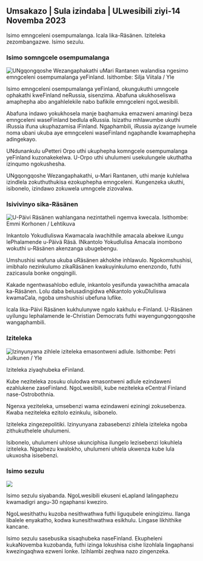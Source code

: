 ## Umsakazo \| Sula izindaba \| ULwesibili ziyi-14 Novemba 2023

Isimo emngceleni osempumalanga. Icala lika-Räsänen. Iziteleka zezombangazwe. Isimo sezulu.

### Isimo somngcele osempumalanga

![UNgqongqoshe Wezangaphakathi uMari Rantanen walandisa ngesimo emngceleni osempumalanga yeFinland. Isithombe: Silja Viitala / Yle](https://images.cdn.yle.fi/image/upload/c_crop,h_2035,w_3619,x_0,y_102/ar_1.777777777777777,c_fill,g_faces,w_1/7,wp_65.q_auto:eco/f_auto/fl_lossy/v1699539222/39-1186974652d2d84065b6)

Isimo emngceleni osempumalanga yeFinland, okungukuthi umngcele ophakathi kweFinland neRussia, sisenzima. Abafuna ukukhoseliswa amaphepha abo angahlelekile nabo bafikile emngceleni ngoLwesibili.

Abafuna indawo yokukhosela manje baqhamuka emazweni amaningi beza emngceleni waseFinland bedlula eRussia. Isizathu mhlawumbe ukuthi iRussia ifuna ukuphazamisa iFinland. Ngaphambili, iRussia ayizange ivumele noma ubani ukuba aye emngceleni waseFinland ngaphandle kwamaphepha adingekayo.

UNdunankulu uPetteri Orpo uthi ukuphepha komngcele osempumalanga yeFinland kuzonakekelwa. U-Orpo uthi uhulumeni usekulungele ukuthatha izinqumo ngokushesha.

UNgqongqoshe Wezangaphakathi, u-Mari Rantanen, uthi manje kuhlelwa izindlela zokuthuthukisa ezokuphepha emngceleni. Kungenzeka ukuthi, isibonelo, izindawo zokuwela umngcele zizovalwa.

### Isivivinyo sika-Räsänen

![U-Päivi Räsänen wahlangana nezintatheli ngemva kwecala. Isithombe: Emmi Korhonen / Lehtikuva](https://images.cdn.yle.fi/image/upload/c_crop,h_2874,w_5110,x_10,y_131/ar_1.7777777777777777,c_fill,g_170_0,whd/0.q_auto:eco/f_auto/fl_lossy/v1699970382/39-120014665334491cf27)

Inkantolo Yokudluliswa Kwamacala iwachithile amacala abekwe iLungu lePhalamende u-Päivä Räsä. INkantolo Yokudlulisa Amacala inombono wokuthi u-Räsänen akenzanga ubugebengu.

Umshushisi wafuna ukuba uRäsänen akhokhe inhlawulo. Ngokomshushisi, imibhalo nezinkulumo zikaRäsänen kwakuyinkulumo enenzondo, futhi zazicasula bonke ongqingili.

Kakade ngentwasahlobo edlule, inkantolo yesifunda yawachitha amacala ka-Räsänen. Lolu daba belusadingidwa eNkantolo yokuDluliswa kwamaCala, ngoba umshushisi ubefuna lufike.

Icala lika-Päivi Räsänen kukhulunywe ngalo kakhulu e-Finland. U-Räsänen uyilungu lephalamende le-Christian Democrats futhi wayengungqongqoshe wangaphambili.

### Iziteleka

![Izinyunyana zihlele iziteleka emasontweni adlule. Isithombe: Petri Julkunen / Yle ](https://images.cdn.yle.fi/image/upload/c_crop,h_2268,w_4031,x_0,y_79/ar_1.7777777777777777,c_fill,g_faces/0,wp_6,wp_1.q_auto:eco/f_auto/fl_lossy/v1699516057/39-1197941654c8e0786a42)

Iziteleka ziyaqhubeka eFinland.

Kube neziteleka zosuku olulodwa emasontweni adlule ezindaweni ezahlukene zaseFinland. NgoLwesibili, kube neziteleka eCentral Finland nase-Ostrobothnia.

Ngenxa yeziteleka, umsebenzi wama ezindaweni eziningi zokusebenza. Kwaba neziteleka ezitolo ezinkulu, isibonelo.

Iziteleka zingezepolitiki. Izinyunyana zabasebenzi zihlela iziteleka ngoba zithukuthelele uhulumeni.

Isibonelo, uhulumeni uhlose ukunciphisa ilungelo lezisebenzi lokuhlela iziteleka. Ngaphezu kwalokho, uhulumeni uhlela ukwenza kube lula ukuxosha isisebenzi.

### Isimo sezulu

![](https://images.cdn.yle.fi/image/upload/c_crop,h_1080,w_1919,x_0,y_0/ar_1.77777777777777777,c_fill,g_faces,h_675,w_1200_cop/0:f_auto/fl_lossy/v1699978341/39-120060665539c47bcdf6)

Isimo sezulu siyabanda. NgoLwesibili ekuseni eLapland lalingaphezu kwamadigri angu-30 ngaphansi kweziro.

NgoLwesithathu kuzoba nesithwathwa futhi liguqubele eningizimu. Ilanga libalele enyakatho, kodwa kunesithwathwa esikhulu. Lingase likhithike kancane.

Isimo sezulu sasebusika sisaqhubeka naseFinland. Ekupheleni kukaNovemba kuzobanda, futhi izinga lokushisa cishe lizohlala lingaphansi kwezingaqhwa ezweni lonke. Izihlambi zeqhwa nazo zingenzeka.